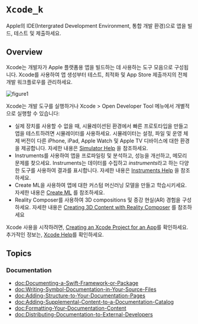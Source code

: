 # ``Xcode_k``

Apple의 IDE(Intergrated Development Environment, 통합 개발 환경)으로 앱을 빌드, 테스트 및 제출하세요.

## Overview

Xcode는 개발자가 Apple 플랫폼용 앱을 빌드하는 데 사용하는 도구 모음으로 구성됩니다. Xcode를 사용하여 앱 생성부터 테스트, 최적화 및 App Store 제출까지의 전체 개발 워크플로우를 관리하세요.

![figure1](Xcode_k-figure1)

Xcode는 개발 도구를 실행하거나 Xcode > Open Developer Tool 메뉴에서 개별적으로 실행할 수 있습니다:

- 실제 장치를 사용할 수 없을 때, 시뮬레이션된 환경에서 빠른 프로토타입을 만들고 앱을 테스트하려면 시뮬레이터를 사용하세요. 시뮬레이터는 설정, 파일 및 운영 체제 버전이 다른 iPhone, iPad, Apple Watch 및 Apple TV 디바이스에 대한 환경을 제공합니다. 자세한 내용은 [Simulator Help](https://help.apple.com/simulator/mac/current) 을 참조하세요.
- Instruments를 사용하여 앱을 프로파일링 및 분석하고, 성능을 개선하고, 메모리 문제를 찾으세요. Instruments는 데이터를 수집하고 *instruments*라고 하는 다양한 도구를 사용하여 결과를 표시합니다. 자세한 내용은 [Instruments Help](https://help.apple.com/instruments/mac/current) 을 참조하세요.
- Create ML을 사용하여 앱에 대한 커스텀 머신러닝 모델을 만들고 학습시키세요. 자세한 내용은 [Create ML](https://developer.apple.com/documentation/createml) 를 참조하세요.
- Reality Composer를 사용하여 3D compositions 및 증강 현실(AR) 경험을 구성하세요. 자세한 내용은 [Creating 3D Content with Reality Composer](https://developer.apple.com/documentation/realitykit/creating_3d_content_with_reality_composer) 를 참조하세요

Xcode 사용을 시작하려면, [Creating an Xcode Project for an App](https://developer.apple.com/documentation/xcode/creating-an-xcode-project-for-an-app)를 확인하세요. 추가적인 정보는, [Xcode Help](https://help.apple.com/xcode/mac/current/)를 확인하세요.

## Topics

### Documentation

- <doc:Documenting-a-Swift-Framework-or-Package>
- <doc:Writing-Symbol-Documentation-in-Your-Source-Files>
- <doc:Adding-Structure-to-Your-Documentation-Pages>
- <doc:Adding-Supplemental-Content-to-a-Documentation-Catalog>
- <doc:Formatting-Your-Documentation-Content>
- <doc:Distributing-Documentation-to-External-Developers>
